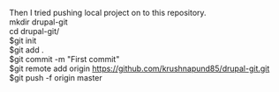 Then I tried pushing local project on to this repository.  <br>
mkdir drupal-git <br>
cd drupal-git/  <br>
$git init  <br>
$git add .  <br>
$git commit -m "First commit"  <br>
$git remote add origin https://github.com/krushnapund85/drupal-git.git  <br>
$git push -f origin master
